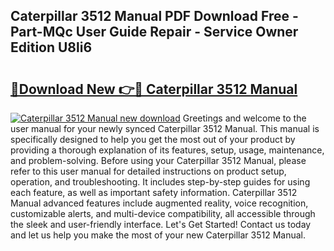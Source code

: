 ## Caterpillar 3512 Manual PDF Download Free - Part-MQc User Guide Repair - Service Owner Edition U8li6

# <h2><a href="http://bc19612.oget.top/?id=Caterpillar+3512+Manual">🔗Download New 👉🔴 Caterpillar 3512 Manual</a></h2>

[![Caterpillar 3512 Manual new download](https://i.imgur.com/5g1atiW.png)](http://bc19612.oget.top/?id=Caterpillar+3512+Manual)
Greetings and welcome to the user manual for your newly synced Caterpillar 3512 Manual. This manual is specifically designed to help you get the most out of your product by providing a thorough explanation of its features, setup, usage, maintenance, and problem-solving. Before using your Caterpillar 3512 Manual, please refer to this user manual for detailed instructions on product setup, operation, and troubleshooting. It includes step-by-step guides for using each feature, as well as important safety information. Caterpillar 3512 Manual advanced features include augmented reality, voice recognition, customizable alerts, and multi-device compatibility, all accessible through the sleek and user-friendly interface. Let's Get Started! Contact us today and let us help you make the most of your new Caterpillar 3512 Manual.

